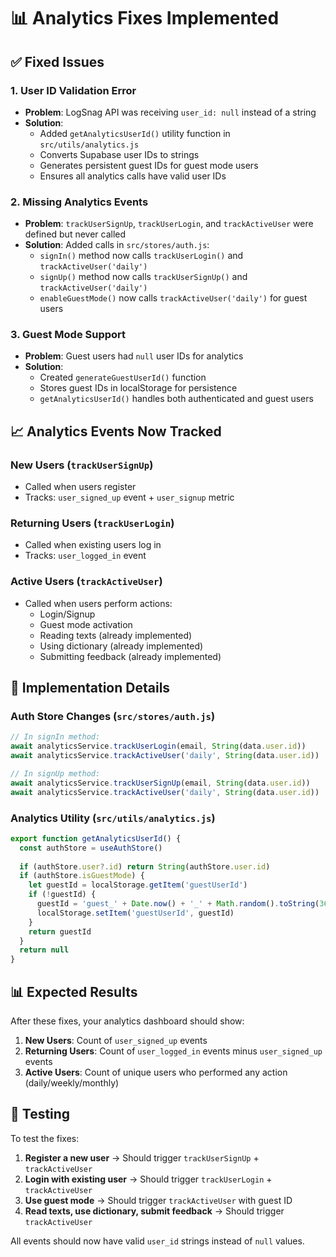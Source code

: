 # 📊 Analytics Fixes Implemented

## ✅ Fixed Issues

### 1. **User ID Validation Error**
- **Problem**: LogSnag API was receiving `user_id: null` instead of a string
- **Solution**: 
  - Added `getAnalyticsUserId()` utility function in `src/utils/analytics.js`
  - Converts Supabase user IDs to strings
  - Generates persistent guest IDs for guest mode users
  - Ensures all analytics calls have valid user IDs

### 2. **Missing Analytics Events**
- **Problem**: `trackUserSignUp`, `trackUserLogin`, and `trackActiveUser` were defined but never called
- **Solution**: Added calls in `src/stores/auth.js`:
  - `signIn()` method now calls `trackUserLogin()` and `trackActiveUser('daily')`
  - `signUp()` method now calls `trackUserSignUp()` and `trackActiveUser('daily')`
  - `enableGuestMode()` now calls `trackActiveUser('daily')` for guest users

### 3. **Guest Mode Support**
- **Problem**: Guest users had `null` user IDs for analytics
- **Solution**: 
  - Created `generateGuestUserId()` function
  - Stores guest IDs in localStorage for persistence
  - `getAnalyticsUserId()` handles both authenticated and guest users

## 📈 Analytics Events Now Tracked

### **New Users** (`trackUserSignUp`)
- Called when users register
- Tracks: `user_signed_up` event + `user_signup` metric

### **Returning Users** (`trackUserLogin`) 
- Called when existing users log in
- Tracks: `user_logged_in` event

### **Active Users** (`trackActiveUser`)
- Called when users perform actions:
  - Login/Signup
  - Guest mode activation
  - Reading texts (already implemented)
  - Using dictionary (already implemented)
  - Submitting feedback (already implemented)

## 🔧 Implementation Details

### **Auth Store Changes** (`src/stores/auth.js`)
```javascript
// In signIn method:
await analyticsService.trackUserLogin(email, String(data.user.id))
await analyticsService.trackActiveUser('daily', String(data.user.id))

// In signUp method:
await analyticsService.trackUserSignUp(email, String(data.user.id))
await analyticsService.trackActiveUser('daily', String(data.user.id))
```

### **Analytics Utility** (`src/utils/analytics.js`)
```javascript
export function getAnalyticsUserId() {
  const authStore = useAuthStore()
  
  if (authStore.user?.id) return String(authStore.user.id)
  if (authStore.isGuestMode) {
    let guestId = localStorage.getItem('guestUserId')
    if (!guestId) {
      guestId = 'guest_' + Date.now() + '_' + Math.random().toString(36).slice(2, 10)
      localStorage.setItem('guestUserId', guestId)
    }
    return guestId
  }
  return null
}
```

## 📊 Expected Results

After these fixes, your analytics dashboard should show:

1. **New Users**: Count of `user_signed_up` events
2. **Returning Users**: Count of `user_logged_in` events minus `user_signed_up` events  
3. **Active Users**: Count of unique users who performed any action (daily/weekly/monthly)

## 🧪 Testing

To test the fixes:

1. **Register a new user** → Should trigger `trackUserSignUp` + `trackActiveUser`
2. **Login with existing user** → Should trigger `trackUserLogin` + `trackActiveUser`
3. **Use guest mode** → Should trigger `trackActiveUser` with guest ID
4. **Read texts, use dictionary, submit feedback** → Should trigger `trackActiveUser`

All events should now have valid `user_id` strings instead of `null` values. 